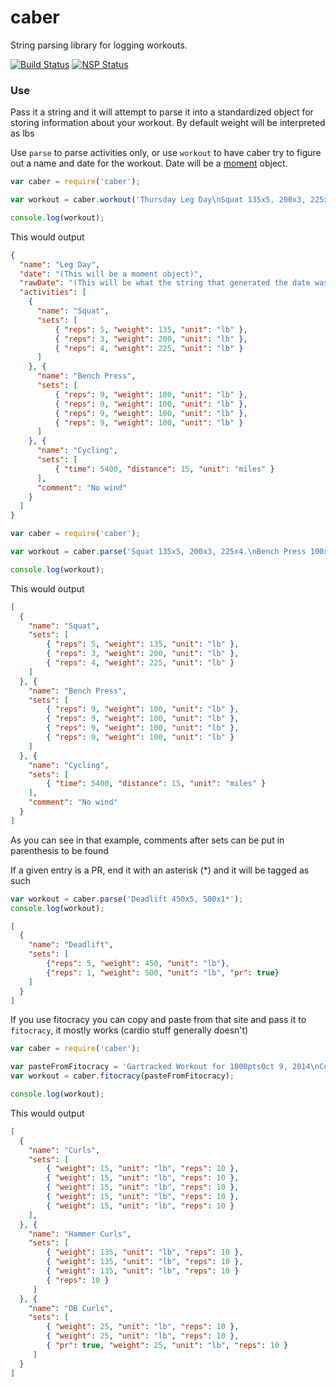 # caber
String parsing library for logging workouts.

[![Build Status](https://travis-ci.org/wraithgar/caber.svg?branch=master)](https://travis-ci.org/wraithgar/caber)
[![NSP Status](https://nodesecurity.io/orgs/wraithgar/projects/d7a06e6a-3544-4018-b28e-bdf72ec0a00c/badge)](https://nodesecurity.io/orgs/wraithgar/projects/d7a06e6a-3544-4018-b28e-bdf72ec0a00c)

### Use

Pass it a string and it will attempt to parse it into a standardized
object for storing information about your workout.  By default weight
will be interpreted as lbs

Use `parse` to parse activities only, or use `workout` to have caber try
to figure out a name and date for the workout. Date will be a [moment](http://momentjs.com/)
object.


```javascript
var caber = require('caber');

var workout = caber.workout('Thursday Leg Day\nSquat 135x5, 200x3, 225x4.\nCycling 1:30:00 15 miles (No wind)');

console.log(workout);
```

This would output

```json
{
  "name": "Leg Day",
  "date": "(This will be a moment object)",
  "rawDate": "(This will be what the string that generated the date was)",
  "activities": [
    {
      "name": "Squat",
      "sets": [
          { "reps": 5, "weight": 135, "unit": "lb" },
          { "reps": 3, "weight": 200, "unit": "lb" },
          { "reps": 4, "weight": 225, "unit": "lb" }
      ]
    }, {
      "name": "Bench Press",
      "sets": [
          { "reps": 9, "weight": 100, "unit": "lb" },
          { "reps": 9, "weight": 100, "unit": "lb" },
          { "reps": 9, "weight": 100, "unit": "lb" },
          { "reps": 9, "weight": 100, "unit": "lb" }
      ]
    }, {
      "name": "Cycling",
      "sets": [
          { "time": 5400, "distance": 15, "unit": "miles" }
      ],
      "comment": "No wind"
    }
  ]
}
```

```javascript
var caber = require('caber');

var workout = caber.parse('Squat 135x5, 200x3, 225x4.\nBench Press 100x9x4\nCycling 1:30:00 15 miles (No wind)');

console.log(workout);
```

This would output

```json
[
  {
    "name": "Squat",
    "sets": [
        { "reps": 5, "weight": 135, "unit": "lb" },
        { "reps": 3, "weight": 200, "unit": "lb" },
        { "reps": 4, "weight": 225, "unit": "lb" }
    ]
  }, {
    "name": "Bench Press",
    "sets": [
        { "reps": 9, "weight": 100, "unit": "lb" },
        { "reps": 9, "weight": 100, "unit": "lb" },
        { "reps": 9, "weight": 100, "unit": "lb" },
        { "reps": 9, "weight": 100, "unit": "lb" }
    ]
  }, {
    "name": "Cycling",
    "sets": [
        { "time": 5400, "distance": 15, "unit": "miles" }
    ],
    "comment": "No wind"
  }
]
```

As you can see in that example, comments after sets can be put in
parenthesis to be found

If a given entry is a PR, end it with an asterisk (\*) and it will be
tagged as such

```javascript
var workout = caber.parse('Deadlift 450x5, 500x1*');
console.log(workout);
```

```json
[
  {
    "name": "Deadlift",
    "sets": [
        {"reps": 5, "weight": 450, "unit": "lb"},
        {"reps": 1, "weight": 500, "unit": "lb", "pr": true}
    ]
  }
]
```


If you use fitocracy you can copy and paste from that site and pass it
to `fitocracy`, it mostly works (cardio stuff generally doesn't)

```javascript
var caber = require('caber');

var pasteFromFitocracy = 'Gartracked Workout for 1000ptsOct 9, 2014\nCurls\n15 lb x 10 reps 11\n15 lb x 10 reps 11\n15 lb x 10 reps 11\n15 lb x 10 reps 11\n15 lb x 10 reps 11\nHammer Curls\n135 lb x 10 reps 25\n135 lb x 10 reps 25\n135 lb x 10 reps 25\n135lb x 10 reps 25\nDB Curls\n25 lb x 10 reps 57\n25 lb x 10 reps 57\n25 lb x 10 reps (PR) 57';
var workout = caber.fitocracy(pasteFromFitocracy);

console.log(workout);
```

This would output

```json
[
  {
    "name": "Curls",
    "sets": [
        { "weight": 15, "unit": "lb", "reps": 10 },
        { "weight": 15, "unit": "lb", "reps": 10 },
        { "weight": 15, "unit": "lb", "reps": 10 },
        { "weight": 15, "unit": "lb", "reps": 10 },
        { "weight": 15, "unit": "lb", "reps": 10 }
    ],
  }, {
    "name": "Hammer Curls",
    "sets": [
        { "weight": 135, "unit": "lb", "reps": 10 },
        { "weight": 135, "unit": "lb", "reps": 10 },
        { "weight": 135, "unit": "lb", "reps": 10 }
        { "reps": 10 }
     ]
  }, {
    "name": "DB Curls",
    "sets": [
        { "weight": 25, "unit": "lb", "reps": 10 },
        { "weight": 25, "unit": "lb", "reps": 10 },
        { "pr": true, "weight": 25, "unit": "lb", "reps": 10 }
     ]
  }
]
```
